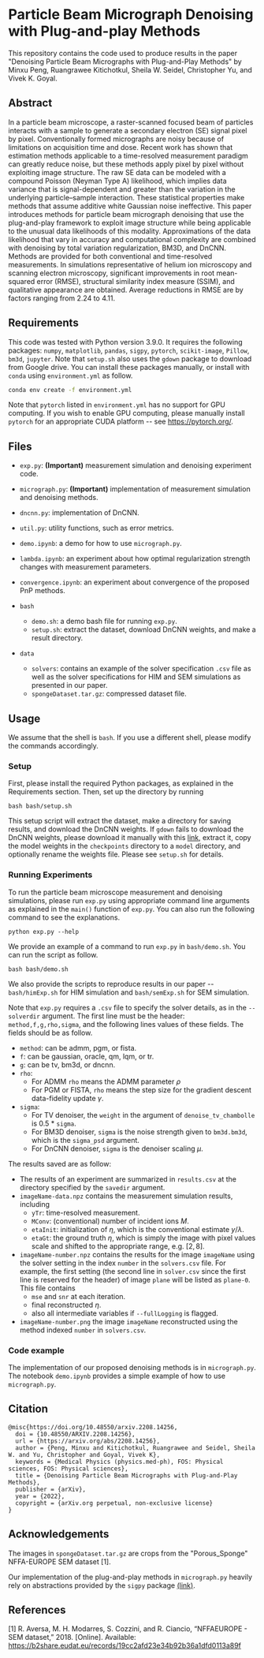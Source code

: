 # Particle Beam Micrograph Denoising with Plug-and-play Methods

This repository contains the code used to produce results in the paper "Denoising Particle Beam Micrographs with Plug-and-Play Methods" by Minxu Peng, Ruangrawee Kitichotkul, Sheila W. Seidel, Christopher Yu, and Vivek K. Goyal.

## Abstract

In a particle beam microscope, a raster-scanned focused beam of particles interacts with a sample to generate a secondary electron (SE) signal pixel by pixel. Conventionally formed micrographs are noisy because of limitations on acquisition time and dose. Recent work has shown that estimation methods applicable to a time-resolved measurement paradigm can greatly reduce noise, but these methods apply pixel by pixel without exploiting image structure. The raw SE data can be modeled with a compound Poisson (Neyman Type A) likelihood, which implies data variance that is signal-dependent and greater than the variation in the underlying particle–sample interaction. These statistical properties make methods that assume additive white Gaussian noise ineffective. This paper introduces methods for particle beam micrograph denoising that use the plug-and-play framework to exploit image structure while being applicable to the unusual data likelihoods of this modality. Approximations of the data likelihood that vary in accuracy and computational complexity are combined with denoising by total variation regularization, BM3D, and DnCNN. Methods are provided for both conventional and time-resolved measurements. In simulations representative of helium ion microscopy and scanning electron microscopy, significant improvements in root mean-squared error (RMSE), structural similarity index measure (SSIM), and qualitative appearance are obtained. Average reductions in RMSE are by factors ranging from 2.24 to 4.11.

## Requirements

This code was tested with Python version 3.9.0. It requires the following packages: `numpy`, `matplotlib`, `pandas`, `sigpy`, `pytorch`, `scikit-image`, `Pillow`, `bm3d`, `jupyter`. Note that `setup.sh` also uses the `gdown` package to download from Google drive. You can install these packages manually, or install with `conda` using `environment.yml` as follow.

```bash
conda env create -f environment.yml
```

Note that `pytorch` listed in `environment.yml` has no support for GPU computing. If you wish to enable GPU computing, please manually install `pytorch` for an appropriate CUDA platform -- see https://pytorch.org/.

## Files

* `exp.py`: **(Important)** measurement simulation and denoising experiment code.
* `micrograph.py`: **(Important)** implementation of measurement simulation and denoising methods.

* `dncnn.py`: implementation of DnCNN.
* `util.py`: utility functions, such as error metrics.
* `demo.ipynb`: a demo for how to use `micrograph.py`.
* `lambda.ipynb`: an experiment about how optimal regularization strength changes with measurement parameters.
* `convergence.ipynb`: an experiment about convergence of the proposed PnP methods.
* `bash`
  * `demo.sh`: a demo bash file for running `exp.py`.
  * `setup.sh`: extract the dataset, download DnCNN weights, and make a result directory.
* `data`
  * `solvers`: contains an example of the solver specification `.csv` file as well as the solver specifications for HIM and SEM simulations as presented in our paper.
  * `spongeDataset.tar.gz`: compressed dataset file.

## Usage

We assume that the shell is `bash`. If you use a different shell, please modify the commands accordingly.

### Setup

First, please install the required Python packages, as explained in the Requirements section. Then, set up the directory by running

```
bash bash/setup.sh
```

This setup script will extract the dataset, make a directory for saving results, and download the DnCNN weights. If `gdown` fails to download the DnCNN weights, please download it manually with this [link](https://drive.google.com/file/d/1WkArJReKKGUX3TQIWzumnPch319C906m/view?usp=share_link), extract it, copy the model weights in the `checkpoints` directory to a `model` directory, and optionally rename the weights file. Please see `setup.sh` for details.

### Running Experiments

To run the particle beam microscope measurement and denoising simulations, please run `exp.py` using appropriate command line arguments as explained in the `main()` function of `exp.py`. You can also run the following command to see the explanations.

```
python exp.py --help
```

We provide an example of a command to run `exp.py` in `bash/demo.sh`. You can run the script as follow.

```
bash bash/demo.sh
```

We also provide the scripts to reproduce results in our paper -- `bash/himExp.sh` for HIM simulation and `bash/semExp.sh` for SEM simulation. 

Note that `exp.py` requires a `.csv` file to specify the solver details, as in the `--solverdir` argument. The first line must be the header: `method,f,g,rho,sigma`, and the following lines values of these fields. The fields should be as follow.

* `method`: can be admm, pgm, or fista.
* `f`: can be gaussian, oracle, qm, lqm, or tr.
* `g`: can be tv, bm3d, or dncnn.
* `rho`: 
  * For ADMM `rho` means the ADMM parameter $\rho$
  * For PGM or FISTA, `rho` means the step size for the gradient descent data-fidelity update $\gamma$.
* `sigma`: 
  * For TV denoiser, the `weight` in the argument of `denoise_tv_chambolle` is 0.5 * `sigma`.
  * For BM3D denoiser, `sigma` is the noise strength given to `bm3d.bm3d`, which is the `sigma_psd` argument.
  * For DnCNN denoiser, `sigma` is the denoiser scaling $\mu$.

The results saved are as follow:

* The results of an experiment are summarized in `results.csv` at the directory specified by the `savedir` argument.
* `imageName-data.npz` contains the measurement simulation results, including
  * `yTr`: time-resolved measurement.
  * `MConv`: (conventional) number of incident ions $M$.
  * `etaInit`: initialization of $\eta$, which is the conventional estimate $y / \lambda$.
  * `etaGt`: the ground truth $\eta$, which is simply the image with pixel values scale and shifted to the appropriate range, e.g. $[2, 8]$.
* `imageName-number.npz` contains the results for the image `imageName` using the solver setting in the index `number` in the `solvers.csv` file. For example, the first setting (the second line in `solver.csv` since the first line is reserved for the header) of image `plane` will be listed as `plane-0`. This file contains
  * `mse` and `snr` at each iteration.
  * final reconstructed $\eta$.
  * also all intermediate variables if `--fullLogging` is flagged.
* `imageName-number.png` the image `imageName` reconstructed using the method indexed `number` in `solvers.csv`.

### Code example

The implementation of our proposed denoising methods is in `micrograph.py`. The notebook `demo.ipynb` provides a simple example of how to use `micrograph.py`.

## Citation

```
@misc{https://doi.org/10.48550/arxiv.2208.14256,
  doi = {10.48550/ARXIV.2208.14256},
  url = {https://arxiv.org/abs/2208.14256},
  author = {Peng, Minxu and Kitichotkul, Ruangrawee and Seidel, Sheila W. and Yu, Christopher and Goyal, Vivek K},
  keywords = {Medical Physics (physics.med-ph), FOS: Physical sciences, FOS: Physical sciences},
  title = {Denoising Particle Beam Micrographs with Plug-and-Play Methods},
  publisher = {arXiv},
  year = {2022},
  copyright = {arXiv.org perpetual, non-exclusive license}
}
```

## Acknowledgements

The images in `spongeDataset.tar.gz` are crops from the "Porous_Sponge" NFFA-EUROPE SEM dataset [1].

Our implementation of the plug-and-play methods in `micrograph.py` heavily rely on abstractions provided by the `sigpy` package [(link)](https://sigpy.readthedocs.io/en/latest/).

## References

[1] R. Aversa, M. H. Modarres, S. Cozzini, and R. Ciancio, “NFFAEUROPE - SEM dataset,” 2018. [Online]. Available: https://b2share.eudat.eu/records/19cc2afd23e34b92b36a1dfd0113a89f

